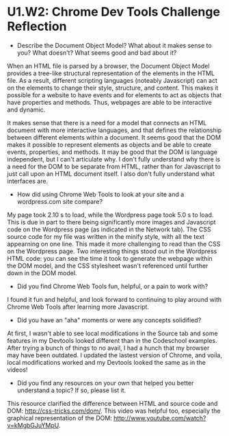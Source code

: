 # U1.W2: Chrome Dev Tools Challenge Reflection

* Describe the Document Object Model? What about it makes sense to you? What doesn't? What seems good and bad about it?

When an HTML file is parsed by a browser, the Document Object Model provides a tree-like structural representation of the elements in the HTML file. As a result, different scripting languages (noteably Javascript) can act on the elements to change their style, structure, and content. This makes it possible for a website to have events and for elements to act as objects that have properties and methods. Thus, webpages are able to be interactive and dynamic. 

It makes sense that there is a need for a model that connects an HTML document with more interactive languages, and that defines the relationship between different elements within a document. It seems good that the DOM makes it possible to represent elements as objects and be able to create events, properties, and methods. It may be good that the DOM is language independent, but I can't articulate why. I don't fully understand why there is a need for the DOM to be separate from HTML, rather than for Javascript to just call upon an HTML document itself. I also don't fully understand what interfaces are.



* How did using Chrome Web Tools to look at your site and a wordpress.com site compare?

My page took 2.10 s to load, while the Wordpress page took 5.0 s to load. This is due in part to there being significantly more images and Javascript code on the Wordpress page (as indicated in the Network tab).
The CSS source code for my file was written in the minify style, with all the text appearning on one line. This made it more challenging to read than the CSS on the Wordpress page. Two interesting things stood out in the Wordpress HTML code: you can see the time it took to generate the webpage within the DOM model, and the CSS stylesheet wasn't referenced until further down in the DOM model.



* Did you find Chrome Web Tools fun, helpful, or a pain to work with?

I found it fun and helpful, and look forward to continuing to play around with Chrome Web Tools after learning more Javascript.



* Did you have an "aha" moments or were any concepts solidified?

At first, I wasn't able to see local modifications in the Source tab and some features in my Devtools looked different than in the Codeschool examples. After trying a bunch of things to no avail, I had a hunch that my browser may have been outdated. I updated the lastest version of Chrome, and voila, local modifications worked and my Devtools looked the same as in the videos!



* Did you find any resources on your own that helped you better understand a topic? If so, please list it.

This resource clarified the difference between HTML and source code and DOM: http://css-tricks.com/dom/. This video was helpful too, especially the graphical representation of the DOM: http://www.youtube.com/watch?v=kMgbGJuYMpU. 
